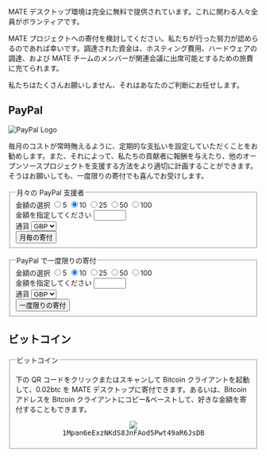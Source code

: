 <!--
.. link:
.. description:
.. tags: 
.. date: 2012-05-22 11:54:14
.. title: 寄付
.. slug: donate
-->

MATE デスクトップ環境は完全に無料で提供されています。これに関わる人々全員がボランティアです。

MATE プロジェクトへの寄付を検討してください。私たちが行った努力が認めらるのであれば幸いです。調達された資金は、ホスティング費用、ハードウェアの調達、および MATE チームのメンバーが関連会議に出席可能とするための旅費に充てられます。

私たちはたくさんお願いしません、それはあなたのご判断にお任せします。

<style>
img.centered {
    display: block;
    margin-left: auto;
    margin-right: auto }
</style>

## PayPal

<img class="right" src="https://www.paypalobjects.com/webstatic/mktg/Logo/pp-logo-100px.png" alt="PayPal Logo">

毎月のコストが常時賄えるように、定期的な支払いを設定していただくことをお勧めします。また、それによって、私たちの貢献者に報酬を与えたり、他のオープンソースプロジェクトを支援する方法をより適切に計画することができます。そうはお願いしても、一度限りの寄付でも喜んでお受けします。

<div class="bs-docs-section">
  <div class="well">
    <form name="monthly" class="form-horizontal" action="https://www.paypal.com/cgi-bin/webscr" onsubmit="return validateMonthlyForm()" method="post">
      <fieldset>
        <legend>月々の PayPal 支援者</legend>
        <div class="row">
          <label class="control-label">金額の選択</label>
          <label class="badge badge-info btn-mini"><input type="radio" name="amt" value="5">5</label>
          <label class="badge badge-success btn-mini"><input type="radio" name="amt" value="10" checked>10</label>
          <label class="badge badge-warning btn-mini"><input type="radio" name="amt" value="25">25</label>
          <label class="badge badge-important btn-mini"><input type="radio" name="amt" value="50">50</label>
          <label class="badge badge-inverse btn-mini"><input type="radio" name="amt" value="100">100</label>
        </div>
        <div class="row">
          <label for="monthly-specifyAmount" class="control-label">金額を指定してください</label>
          <input type="text" id="monthly-specifyAmount" name="other" value="" size="5" maxlength="5"/>
        </div>
        <div class="row">
          <label for="monthly-currency" class="control-label">通貨</label>
          <select id="monthly-currency" class="form-control" name="currency_code">
            <option>EUR</option>
            <option>USD</option>
            <option selected="">GBP</option>
          </select>
        </div>
        <button type="submit" class="btn btn-primary">月毎の寄付</button>
      </fieldset>
      <input type="hidden" name="cmd" value="_xclick-subscriptions">
      <input type="hidden" name="business" value="6282B4CZGVCB6">
      <input type="hidden" name="item_name" value="MATE Desktop Monthly Supporter">
      <input type="hidden" name="no_shipping" value="1">
      <input type="hidden" name="no_note" value="1">
      <input type="hidden" name="charset" value="UTF-8">
      <input type="hidden" name="a3" value="">
      <input type="hidden" name="p3" value="1">
      <input type="hidden" name="t3" value="M">
      <input type="hidden" name="src" value="1">
      <input type="hidden" name="sra" value="1">
      <input type="hidden" name="return" value="https://mate-desktop.org/donation-completed/">
      <input type="hidden" name="cancel_return" value="https://mate-desktop.org/donation-cancelled/">
    </form>
  </div>

  <div class="well">
    <form name="single" class="form-horizontal" action="https://www.paypal.com/cgi-bin/webscr" onsubmit="return validateSingleForm()" method="post">
      <fieldset>
        <legend>PayPal で一度限りの寄付</legend>
        <div class="row">
          <label class="control-label">金額の選択</label>
          <label class="badge badge-info btn-mini"><input type="radio" name="amt" value="5">5</label>
          <label class="badge badge-success btn-mini"><input type="radio" name="amt" value="10" checked>10</label>
          <label class="badge badge-warning btn-mini"><input type="radio" name="amt" value="25">25</label>
          <label class="badge badge-important btn-mini"><input type="radio" name="amt" value="50">50</label>
          <label class="badge badge-inverse btn-mini"><input type="radio" name="amt" value="100">100</label>
        </div>
        <div class="row">
          <label for="one-time-specifyAmount" class="control-label">金額を指定してください</label>
          <input id="one-time-specifyAmount" type="text" name="other" value="" size="5" maxlength="5">
        </div>
        <div class="row">
          <label for="one-time-currency" class="control-label">通貨</label>
          <select id="one-time-currency" class="form-control" name="currency_code">
            <option>EUR</option>
            <option>USD</option>
            <option selected="">GBP</option>
          </select>
        </div>
        <button type="submit" class="btn btn-primary">一度限りの寄付</button>
      </fieldset>
      <input type="hidden" name="cmd" value="_xclick">
      <input type="hidden" name="business" value="6282B4CZGVCB6">
      <input type="hidden" name="item_name" value="MATE Desktop One-time Donation">
      <input type="hidden" name="no_shipping" value="1">
      <input type="hidden" name="no_note" value="1">
      <input type="hidden" name="charset" value="UTF-8">
      <input type="hidden" name="amount" value="">
      <input type="hidden" name="src" value="1">
      <input type="hidden" name="sra" value="1">
      <input type="hidden" name="return" value="https://mate-desktop.org/donation-completed/">
      <input type="hidden" name="cancel_return" value="https://mate-desktop.org/donation-cancelled/">
    </form>
  </div>
</div>

## ビットコイン

<div class="bs-docs-section">
  <div class="well">
    <fieldset>
      <legend>ビットコイン</legend>
      <p>下の QR コードをクリックまたはスキャンして Bitcoin クライアントを起動して、0.02btc を MATE デスクトップに寄付できます。あるいは、Bitcoin アドレスを Bitcoin クライアントにコピー&ペーストして、好きな金額を寄付することもできます。</p>
      <p align="center">
      <a href="bitcoin:1Mpan6eExzNKdS8JnFAod5Pwt49aR6JsDB?amount=0.02&label=MATE%20Desktop">
        <img src="https://chart.googleapis.com/chart?chs=384x384&cht=qr&chl=bitcoin:1Mpan6eExzNKdS8JnFAod5Pwt49aR6JsDB?amount=0.02&message=Donate_0.02_btc_to_MATE_Desktop" /></a>
      <br />
      <span style="font-family: monospace;">1Mpan6eExzNKdS8JnFAod5Pwt49aR6JsDB</span>
      </p>
    </fieldset>
  </div>
</div>

<script type="text/javascript">
  function validateMonthlyForm() {
    var n = document.forms["毎月"]["その他"].value;
      if (n) {
        if (!isNaN(parseFloat(n)) && isFinite(n) && (n > 0)) {
          document.forms["毎月"]["a3"].value = n;
          return true;
        } else {
          alert("適当な寄付額を入力してください - 感謝します！");
          document.forms["毎月"]["その他"].value = "";
          return false;
        }
      }
      else {
        document.forms["毎月"]["a3"].value = document.forms["monthly"]["amt"].value;
        return true;
      }
  }

  function validateSingleForm() {
    var n = document.forms["一度限り"]["その他"].value;
      if (n) {
        if (!isNaN(parseFloat(n)) && isFinite(n) && (n > 0)) {
          document.forms["single"]["amount"].value = n;
          return true;
        } else {
          alert("適当な寄付額を入力してください - 感謝します！");
          document.forms["single"]["other"].value = "";
          return false;
        }
      }
      else {
        document.forms["一度限り"]["金額"].value = document.forms["single"]["amt"].value;
        return true;
      }
  }
</script>
